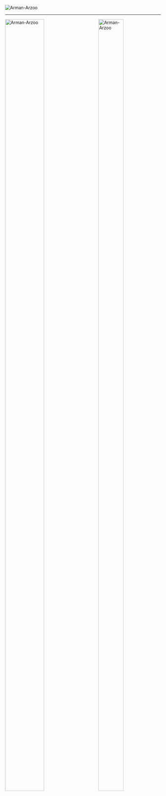 <p align="left"> <img src="https://komarev.com/ghpvc/?username=Arman-Arzoo&label=Profile%20views&color=129e00&style=plastic" alt="Arman-Arzoo" /> </p>
<hr/>

<span>
  <p><img align="left" width="50%" height="80%" src="https://github-readme-stats.vercel.app/api/top-langs?username=Arman-Arzoo&show_icons=true&locale=en&layout=compact" alt="Arman-Arzoo" /></p>
<p><img align="right" width="40%" height="80%"src="https://github-readme-streak-stats.herokuapp.com/?user=Arman-Arzoo&" alt="Arman-Arzoo" /></p>
  

</span>

